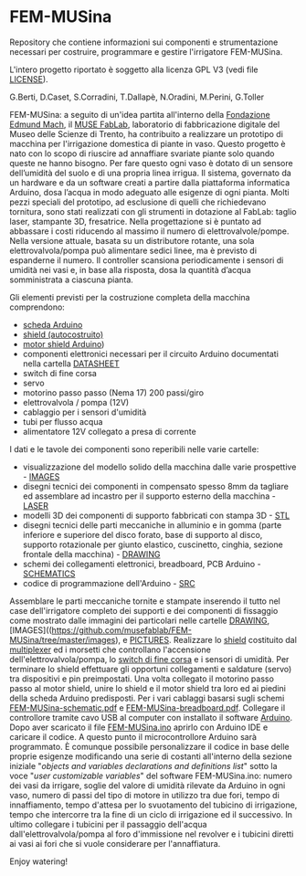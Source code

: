# FEM-MUSina
Repository che contiene informazioni sui componenti e strumentazione
necessari per costruire, programmare e gestire l'irrigatore FEM-MUSina.

L'intero progetto riportato è soggetto alla licenza GPL V3 (vedi file
[LICENSE](https://github.com/musefablab/FEM-MUSina/blob/master/LICENSE)).

G.Berti, D.Caset, S.Corradini, T.Dallapè, N.Oradini, M.Perini, G.Toller

FEM-MUSina: a seguito di un'idea partita all'interno della 
[Fondazione Edmund Mach](http://www.fmach.it), il 
[MUSE FabLab](http://fablab.muse.it), laboratorio di fabbricazione
digitale del Museo delle Scienze di Trento, ha contribuito a realizzare
un prototipo di macchina per l'irrigazione domestica di piante in vaso.
Questo progetto è nato con lo scopo di riuscire ad annaffiare svariate
piante solo quando queste ne hanno bisogno. Per fare questo ogni vaso è
dotato di un sensore dell’umidità del suolo e di una propria linea
irrigua. Il sistema, governato da un hardware e da un software creati a
partire dalla piattaforma informatica Arduino, dosa l’acqua in modo
adeguato alle esigenze di ogni pianta. Molti pezzi speciali del
prototipo, ad esclusione di quelli che richiedevano tornitura, sono
stati realizzati con gli strumenti in dotazione al FabLab: taglio laser,
stampante 3D, fresatrice. Nella progettazione si è puntato ad abbassare
i costi riducendo al massimo il numero di elettrovalvole/pompe. Nella
versione attuale, basata su un distributore rotante, una sola
elettrovalvola/pompa può alimentare sedici linee, ma è previsto di
espanderne il numero. Il controller scansiona periodicamente i sensori
di umidità nei vasi e, in base alla risposta, dosa la quantità d’acqua
somministrata a ciascuna pianta.

Gli elementi previsti per la costruzione completa della macchina
comprendono:

- [scheda Arduino](https://store.arduino.cc/product/A000066)
- [shield (autocostruito)](https://github.com/musefablab/FEM-MUSina/tree/master/schematics/pcb)
- [motor shield Arduino](https://www.arduino.cc/en/Main/ArduinoMotorShieldR3))
- componenti elettronici necessari per il circuito Arduino documentati
nella cartella [DATASHEET](https://github.com/musefablab/FEM-MUSina/tree/master/datasheet)
- switch di fine corsa
- servo
- motorino passo passo (Nema 17) 200 passi/giro
- elettrovalvola / pompa (12V)
- cablaggio per i sensori d'umidità
- tubi per flusso acqua
- alimentatore 12V collegato a presa di corrente

I dati e le tavole dei componenti sono reperibili nelle varie
cartelle:

- visualizzazione del modello solido della macchina dalle varie
prospettive - [IMAGES](https://github.com/musefablab/FEM-MUSina/tree/master/images)
- disegni tecnici dei componenti in compensato spesso 8mm da tagliare ed
assemblare ad incastro per il supporto esterno della macchina - 
[LASER](https://github.com/musefablab/FEM-MUSina/tree/master/laser)
- modelli 3D dei componenti di supporto fabbricati con stampa 3D - 
[STL](https://github.com/musefablab/FEM-MUSina/tree/master/stl)
- disegni tecnici delle parti meccaniche in alluminio e in gomma (parte
inferiore e superiore del disco forato, base di supporto al disco,
supporto rotazionale per giunto elastico, cuscinetto, cinghia, sezione
frontale della macchina) - [DRAWING](https://github.com/musefablab/FEM-MUSina/tree/master/drawings)
- schemi dei collegamenti elettronici, breadboard, PCB Arduino - 
[SCHEMATICS](https://github.com/musefablab/FEM-MUSina/tree/master/schematics)
- codice di programmazione dell'Arduino - [SRC](https://github.com/musefablab/FEM-MUSina/tree/master/src/FEM-MUSina)


Assemblare le parti meccaniche tornite e stampate inserendo il tutto nel
case dell'irrigatore completo dei supporti e dei componenti di fissaggio
come mostrato dalle immagini dei particolari nelle cartelle
[DRAWING](https://github.com/musefablab/FEM-MUSina/tree/master/drawings),
[IMAGES]((https://github.com/musefablab/FEM-MUSina/tree/master/images),
e [PICTURES](https://github.com/musefablab/FEM-MUSina/tree/master/pictures).
Realizzare lo [shield](https://github.com/musefablab/FEM-MUSina/tree/master/schematics/pcb)
costituito dal [multiplexer](https://github.com/musefablab/FEM-MUSina/blob/master/datasheet/74HC4051.pdf)
ed i morsetti che controllano l'accensione dell'elettrovalvola/pompa, lo
[switch di fine corsa](https://github.com/musefablab/FEM-MUSina/blob/master/datasheet/micro-switch.pdf)
e i sensori di umidità. Per terminare lo shield effettuare gli opportuni
collegamenti e saldature (servo) tra dispositivi e pin preimpostati.
Una volta collegato il motorino passo passo al motor shield, unire lo
shield e il motor shield tra loro ed ai piedini della scheda Arduino
predisposti.
Per i vari cablaggi basarsi sugli schemi
[FEM-MUSina-schematic.pdf](https://github.com/musefablab/FEM-MUSina/blob/master/schematics/FEM-MUSina-schematic.pdf)
e [FEM-MUSina-breadboard.pdf](https://github.com/musefablab/FEM-MUSina/blob/master/schematics/FEM-MUSina-breadboard.pdf).
Collegare il controllore tramite cavo USB al computer con installato il
software [Arduino](https://www.arduino.cc/en/Main/Software). Dopo aver
scaricato il file [FEM-MUSina.ino](https://github.com/musefablab/FEM-MUSina/blob/master/src/FEM-MUSina/FEM-MUSina.ino)
aprirlo con Arduino IDE e caricare il codice. A questo punto il 
microcontrollore Arduino sarà programmato. È comunque possibile
personalizzare il codice in base delle proprie esigenze modificando una
serie di costanti all'interno della sezione iniziale "*objects and
variables declarations and definitions list*" sotto la voce "*user
customizable variables*" del software FEM-MUSina.ino: numero dei vasi da
irrigare, soglie del valore di umidità rilevate da Arduino in ogni vaso,
numero di passi del tipo di motore in utilizzo tra due fori, tempo di
innaffiamento, tempo d'attesa per lo svuotamento del tubicino di
irrigazione, tempo che intercorre tra la fine di un ciclo di irrigazione
ed il successivo.
In ultimo collegare i tubicini per il passaggio dell'acqua
dall'elettrovalvola/pompa al foro d'immissione nel revolver e i tubicini
diretti ai vasi ai fori che si vuole considerare per l'annaffiatura.

Enjoy watering!
